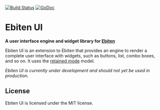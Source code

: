 [![Build Status](https://travis-ci.org/blizzy78/ebitenui.svg?branch=master)](https://travis-ci.org/blizzy78/ebitenui) [![GoDoc](https://godoc.org/github.com/blizzy78/ebitenui?status.svg)](https://pkg.go.dev/github.com/blizzy78/ebitenui)


Ebiten UI
=========

**A user interface engine and widget library for [Ebiten]**

Ebiten UI is an extension to Ebiten that provides an engine to render a complete user interface
with widgets, such as buttons, list, combo boxes, and so on. It uses the [retained mode] model.

*Ebiten UI is currently under development and should not yet be used in production.*

License
-------

Ebiten UI is licensed under the MIT license.



[Ebiten]: https://ebiten.org
[retained mode]: https://en.wikipedia.org/wiki/Retained_mode

